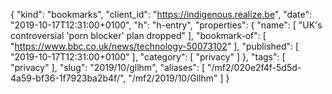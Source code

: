{
  "kind": "bookmarks",
  "client_id": "https://indigenous.realize.be",
  "date": "2019-10-17T12:31:00+0100",
  "h": "h-entry",
  "properties": {
    "name": [
      "UK's controversial 'porn blocker' plan dropped"
    ],
    "bookmark-of": [
      "https://www.bbc.co.uk/news/technology-50073102"
    ],
    "published": [
      "2019-10-17T12:31:00+0100"
    ],
    "category": [
      "privacy"
    ]
  },
  "tags": [
    "privacy"
  ],
  "slug": "2019/10/gllhm",
  "aliases": [
    "/mf2/020e2f4f-5d5d-4a59-bf36-1f7923ba2b4f/",
    "/mf2/2019/10/Gllhm"
  ]
}
